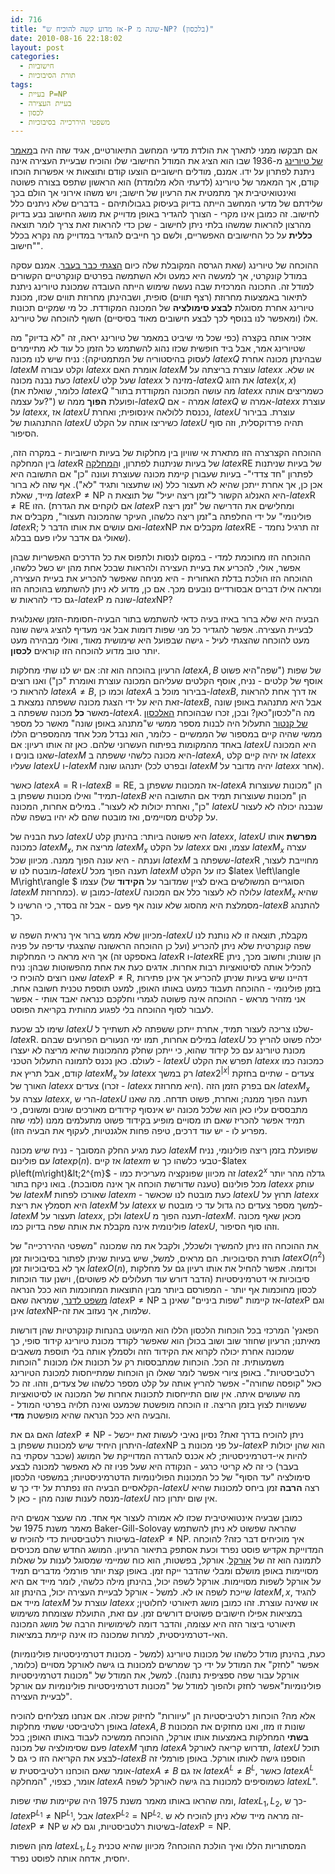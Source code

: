 ```yaml
---
id: 716
title: "אז מדוע קשה להוכיח ש-P שונה מ-NP? (בלכסון)"
date: 2010-08-16 22:18:02
layout: post
categories: 
  - חישוביות
  - תורת הסיבוכיות
tags: 
  - בעיית P=NP
  - בעיית העצירה
  - לכסון
  - משפטי היררכייה בסיבוכיות
---
```

אם תבקשו ממני לתארך את הולדת מדעי המחשב התיאורטיים, אגיד שזה היה ב<a href="http://www.google.com/url?sa=t&amp;source=web&amp;cd=1&amp;ved=0CBcQFjAA&amp;url=http%3A%2F%2Fwww.thocp.net%2Fbiographies%2Fpapers%2Fturing_oncomputablenumbers_1936.pdf&amp;ei=NYppTJ2mDc-fONmQwbgF&amp;usg=AFQjCNHLCPE7ZMMOfz6ZUP2gDQYZGCoxIA&amp;sig2=VkKRrxKmGZBD-j04nHYVFw">מאמר של טיורינג</a> מ-1936 שבו הוא הציג את המודל החישובי שלו והוכיח שבעיית העצירה אינה ניתנת לפתרון על ידו. אמנם, מודלים חישוביים הוצעו קודם ותוצאות אי אפשרות הוכחו קודם, אך המאמר של טיורינג (לדעתי הלא מלומדת) הוא הראשון שתפס בצורה פשוטה ואינטואיטיבית אך מתמטית את הרעיון של חישוב; ויש משהו אירוני אך הולם בכך שלידתם של מדעי המחשב הייתה בדיוק בעיסוק בגבולותיהם - בדברים שלא ניתנים כלל לחישוב. זה כמובן אינו מקרי - הצורך להגדיר באופן מדוייק את מושג החישוב נבע בדיוק מהרצון להראות שמשהו בלתי ניתן לחישוב - שכן כדי להראות זאת צריך לומר תוצאה <strong>כללית</strong> על כל החישובים האפשריים, ולשם כך חייבים להגדיר במדוייק מה נקרא בכלל "חישוב".

ההוכחה של טיורינג (שאת הגרסה המקובלת שלה כיום <a href="http://www.gadial.net/?p=65">הצגתי כבר בעבר</a>. אמנם עסקה במודל קונקרטי, אך למעשה היא כמעט ולא השתמשה בפרטים קונקרטיים הקשורים למודל זה. התכונה המרכזית שבה נעשה שימוש הייתה העובדה שמכונת טיורינג ניתנת לתיאור באמצעות מחרוזת (רצף תווים) סופית, ושבהינתן מחרוזת תווים שכזו, מכונת טיורינג אחרת מסוגלת <strong>לבצע סימולציה</strong> של המכונה המקודדת. כל מי שמקיים תכונות אלו (ומאפשר לנו בנוסף לכך לבצע חישובים מאוד בסיסיים) חשוף להוכחה של טיורינג.

אזכיר אותה בקצרה (כפי שכל מי שיביט במאמר של טיורינג יראה, זה "לא בדיוק" מה שטיורינג אמר, אבל ביד חופשית שכזו נהוג להשתמש כל הזמן כל עוד לא מתיימרים לעסוק בהיסטוריה של המתמטיקה): נניח שיש לנו מכונה $latex Q$ שבהינתן מכונה אחרת $latex M$ וקלט עבורה $latex x$ אומרת האם $latex M$ עוצרת בריצתה על $latex x$ או שלא. כעת נבנה מכונה $latex U$ שעל קלט $latex x$ מזינה ל-$latex Q$ את הזוג $latex \left(x,x\right)$ (כלומר, שואלת את $latex Q$ "מה עושה המכונה המקודדת בתור $latex x$ כשמריצים אותה על עצמה?") ופועלת <strong>הפוך</strong> ממה ש-$latex Q$ אמרה - אם $latex Q$ אמרה ש-$latex x$ עוצרת על $latex x$, אז $latex U$ נכנסת ללולאה אינסופית; ואחרת, $latex U$ עוצרת. בבירור ההתנהגות של $latex U$ כשיריצו אותה על הקלט $latex U$ תהיה פרדוקסלית, וזה סוף הסיפור.

ההוכחה הקצרצרה הזו מתארת אי שוויון בין מחלקות של בעיות חישוביות - במקרה הזה, בין המחלקה $latex \mbox{R}$ של בעיות שניתנות לפתרון, ו<a href="http://www.gadial.net/?p=60">המחלקה</a> $latex \mbox{RE}$ של בעיות שניתנות לפתרון "חד צדדי"- בעיות שעבורן קיימת מכונה שעוצרת ועונה "כן" אם התשובה היא אכן כן, אך אחרת ייתכן שהיא לא תעצור כלל (או שתעצור ותגיד "לא"). אף שזה לא ברור מייד, שאלת $latex \mbox{P} \ne \mbox{NP}$ היא האנלוג הקשור ל"זמן ריצה יעיל" של תוצאת ה-$latex \mbox{R}\ne\mbox{RE}$ הזו. (אם לוקחים את הגדרת $latex \mbox{P}$ ומחלישים את הדרישה של "זמן ריצה פולינומי" על ידי החלפתה ב"זמן ריצה כלשהו, העיקר שהמכונה תעצור", מקבלים את $latex \mbox{R}$; ואם עושים את אותו הדבר ל-$latex \mbox{NP}$ מקבלים את $latex \mbox{RE}$ - זה תרגיל נחמד שאולי גם אדבר עליו פעם בבלוג).

ההוכחה הזו מחוכמת למדי - במקום לנסות ולתפוס את כל הדרכים האפשריות שבהן אפשר, אולי, להכריע את בעיית העצירה ולהראות שבכל אחת מהן יש כשל כלשהו, ההוכחה הזו הולכת בדלת האחורית - היא מניחה שאפשר להכריע את בעיית העצירה, ומראה אילו דברים אבסורדיים נובעים מכך. אם כן, מדוע לא ניתן להשתמש בהוכחה הזו גם כדי להראות ש-$latex \mbox{P}$ שונה מ-$latex \mbox{NP}$?

הבעיה היא שלא ברור באיזו בעיה כדאי להשתמש בתור הבעיה-חסומת-הזמן שאנלוגית לבעיית העצירה. אפשר להגדיר כל מני שפות דומות אבל אני מעדיף להציג גישה שונה מעט להוכחה שהצגתי לעיל - גישה שבפועל היא שימושית מאוד, ואולי מבהירה מעט יותר טוב מדוע להוכחה הזו קוראים <strong>לכסון</strong>.

הרעיון בהוכחה הוא זה: אם יש לנו שתי מחלקות $latex A,B$ של שפות ("שפה"היא פשוט אוסף של קלטים - נניח, אוסף הקלטים שעליהם המכונה עוצרת ואומרת "כן") ואנו רוצים להראות כי $latex A\ne B$, וכמו כן $latex A$ בבירור מוכל ב-$latex B$, אז דרך אחת להראות זאת היא על ידי הצגת מכונה ששפתה נמצאת ב-$latex B$, אבל היא מתנהגת באופן שונה מאשר <strong>כל</strong> מכונה ששפתה ב-$latex A$. מה ה"לכסון"כאן? ובכן, זכרו שבהוכחת <a href="http://www.gadial.net/?p=52">האלכסון של קנטור</a> התעלול היה לבנות מספר ממשי ש"מתנהג באופן שונה" מאשר כל מספר ממשי שהיה קיים במספור של הממשיים - כלומר, הוא נבדל מכל אחד מהמספרים הללו באחד מהמקומות בפיתוח העשרוני שלהם. כאן זה אותו רעיון: אם $latex U$ היא המכונה שאנו בונים ו-$latex M$ היא מכונה כלשהי ששפתה ב-$latex A$, אז יהיה קיים קלט $latex x$ שעליו $latex U$ ו-$latex M$ יתנהגו שונה (ובפרט לכל $latex M$ יהיה מדובר על $latex x$ אחר).

כאשר $latex A=\mbox{R}$ ו-$latex B=\mbox{RE}$, אז המכונות ששפתן ב-$latex A$ הן "מכונות שעוצרות תמיד" ואילו מכונות ששפתן ב-$latex B$ הן "מכונות שעוצרות תמיד אם התשובה היא "כן", ואחרת יכולות לא לעצור". במילים אחרות, המכונה $latex U$ שנבנה יכולה לא לעצור על קלטים מסויימים, ואז מובטח שהם לא יהיו בשפה שלה.

כעת הבניה של $latex U$ היא פשוטה ביותר: בהינתן קלט $latex x$, $latex U$ <strong>מפרשת</strong> אותו כמכונה $latex M_{x}$, מריצה את $latex M_{x}$ על הקלט $latex x$ עצמו, ואם $latex M_{x}$ עצרה וענתה - היא עונה הפוך ממנה. מכיוון שכל $latex M$ ששפתה ב-$latex \mbox{R}$ מחוייבת לעצור, מובטח לנו ש-$latex U$ תענה הפוך מכל $latex M$ כזו על הקלט $latex \left\langle M\right\rangle $ עצמו (הסוגריים המשולשים באים לציין שמדובר על <strong>הקידוד</strong> של $latex M$ כמחרוזת). כמובן ש-$latex U$ עלולה לא לעצור כלל אם המכונה $latex M_{x}$ שהיא מסמלצת היא מהסוג שלא עונה אף פעם - אבל זה בסדר, כי הרשינו ל-$latex B$ להתנהג כך.

מכיוון שלא ממש ברור איך נראית השפה ש-$latex U$ מקבלת, תוצאה זו לא נותנת לנו שפה קונקרטית שלא ניתן להכריע (ועל כן ההוכחה הראשונה שהצגתי עדיפה על פניה באספקט זה) אך היא מראה כי המחלקות $latex \mbox{R}$ ו-$latex \mbox{RE}$ הן שונות; וחשוב מכך, ניתן להכליל אותה לסיטואציות רבות אחרות. אדגים כעת את אחת מהפשוטות שבהן: נניח שאנו רוצים להוכיח כי $latex \mbox{P} \ne \mbox{R}$, דהיינו שיש בעיות שניתן להכריע אך אינן פתירות בזמן פולינומי - ההוכחה תעבוד כמעט באותו האופן, למעט תוספת טכנית חשובה אחת. אני מזהיר מראש - ההוכחה אינה פשוטה לגמרי וחלקכם כנראה יאבד אותי - אפשר לעבור לסוף ההוכחה בלי לפגוע מהותית בקריאת הפוסט.

שימו לב שכעת $latex U$ שלנו צריכה לעצור תמיד, אחרת ייתכן ששפתה לא תשתייך ל-$latex \mbox{R}$. במילים אחרות, תמו ימי הנעורים הפרועים שבהם $latex U$ יכלה פשוט להריץ כל מכונת טיורינג עם כל קידוד שהוא, כי ייתכן שחלק מהמכונות שהיא מריצה לא יעצרו לעולם. כאן נכנס לתמונה התעלול הטכני - $latex U$ תפרש את הקלט $latex x$ כמכונה כמו קודם, אבל תריץ את $latex M_{x}$ על $latex x$ רק במשך $latex 2^{\left|x\right|}$ צעדים - שתיים בחזקת האורך של $latex x$ צעדים (זכרו - $latex x$ היא מחרוזת). אם בפרק הזמן הזה $latex M_{x}$ עצרה על $latex x$, הרי ש-$latex U$ תענה הפוך ממנה; ואחרת, פשוט תדחה. מה שאנו מתבססים עליו כאן הוא שלכל מכונה יש אינסוף קידודים מאורכים שונים ומשונים, כי תמיד אפשר להכריז שאם תו מסויים מופיע בקידוד פשוט מתעלמים ממנו (למי שזה מפריע לו - יש עוד דרכים, טיפה פחות אלגנטיות, לעקוף את הבעיה הזו).

כעת מגיע החלק המסובך - נניח שיש מכונה $latex M$ שפועלת בזמן ריצה פולינומי, נניח עם פולינום $latex p\left(n\right)$. אז קיים $latex m$ טבעי כלשהו כך ש-$latex p\left(m\right)&lt;2^{m}$ - זה מכיוון שפונקציה מעריכית כמו $latex 2^{x}$ גדלה מהר יותר מכל פולינום (טענה שדורשת הוכחה אך אינה מסובכת). בואו ניקח בתור $latex x$ עותק של $latex M$ שאורכו לפחות $latex m$ - כעת מובטח לנו שכאשר $latex U$ תרוץ על $latex x$ היא תסמלץ את ריצת $latex M$ על $latex x$ למשך מספר צעדים כה גדול עד כי מובטח ש-$latex M$ תעצור על $latex x$, ולכן $latex U$ תענה הפוך מ-$latex M$. מכאן שאף מכונה פולינומית אינה מקבלת את אותה שפה בדיוק כמו $latex U$, וזהו סוף הסיפור.

את ההוכחה הזו ניתן להמשיך ולשכלל, ולקבל את מה שמכונה "משפטי ההיררכייה" של תורת הסיבוכיות. הם מראים, למשל, שיש בעיות שניתן לפתור בסיבוכיות זמן $latex O\left(n^{2}\right)$ אך לא בסיבוכיות זמן $latex O\left(n\right)$, וכדומה. אפשר להחיל את אותו רעיון גם על מחלקות סיבוכיות אי דטרמיניסטיות (הדבר דורש עוד תעלולים לא פשוטים), וישנן עוד הוכחות לכסון מחוכמות אף יותר - המפורסם ביותר מבין התוצאות המחוכמות הוא ככל הנראה <a href="http://en.wikipedia.org/wiki/NP-Intermediate">משפט לדנר</a>, שמראה שאם $latex \mbox{P} \ne \mbox{NP}$ אז קיימות "שפות ביניים" שאינן ב-$latex \mbox{P}$ וגם אינן $latex \mbox{NP}$-שלמות, אך נעזוב את זה.

הפאנץ' המרכזי בכל הוכחות הלכסון הללו הוא המיעוט בהנחות קונקרטיות שהן דורשות מאיתנו; הרעיון שחוזר שוב ושוב בכולן הוא שאפשר לקודד מכונת טיורינג קידוד סופי, כך שמכונה אחרת יכולה לקרוא את הקידוד הזה ולסמלץ אותה בלי תוספת משאבים משמעותית. זה הכל. הוכחות שמתבססות רק על תכונות אלו מכונות "הוכחות רלטביסטיות". באופן ציורי אפשר לומר שאלו הן הוכחות שמתייחסות למכונת הטיורינג כאל "קופסה שחורה"- אפשר להריץ אותה על קלט מספר כלשהו של צעדים, וזהו. זה כל מה שעושים איתה. אין שום התייחסות לתכונות אחרות של המכונה או לסיטואציות שעשויות לצוץ בזמן הריצה. זו הוכחה מופשטת שכמעט ואינה תלויה בפרטי המודל - והבעיה היא ככל הנראה שהיא מופשטת <strong>מדי</strong>.

האם גם את $latex \mbox{P} \ne \mbox{NP}$ ניתן להוכיח בדרך זאת? נסיון נאיבי לעשות זאת ייכשל - היתרון היחיד שיש למכונות ששפתן ב-$latex \mbox{NP}$ על פני מכונות ב-$latex \mbox{P}$ הוא שהן יכולות להיות אי-דטרמיניסטיות; לא אכנס להגדרה המדוייקת של המושג (שכבר עסקתי בה בעבר) כי זה לא קריטי כרגע - הנקודה היא שעל פניו זה לא מאפשר למכונה לבצע סימולציה "עד הסוף" של כל המכונות הפולינומיות הדטרמיניסטיות; במשפטי הלכסון הקלאסיים הבעיה הזו נפתרת על ידי כך ש-$latex U$ רצה <strong>הרבה</strong> זמן ביחס למכונות שהיא מנסה לענות שונה מהן - כאן ל-$latex U$ אין שום יתרון כזה.

כמובן שבעיה אינטואיטיבית שכזו לא אמורה לעצור אף אחד. מה שעצר אנשים היה מאמר משנת 1975 של Baker-Gill-Solovay שהראה שפשוט לא ניתן להשתמש בשיטות רלטביסטיות כדי להוכיח ש-$latex \mbox{P} \ne \mbox{NP}$. איך מוכיחים דבר כזה? להוכחה המדוייקת אקדיש פוסט נפרד וכעת אסתפק בתיאור הרעיון. המושג החדש שהם מכניסים לתמונה הוא זה של <a href="http://he.wikipedia.org/wiki/%D7%90%D7%95%D7%A8%D7%A7%D7%9C_%28%D7%9E%D7%93%D7%A2%D7%99_%D7%94%D7%9E%D7%97%D7%A9%D7%91%29">אורקל</a>. אורקל, בפשטות, הוא כוח שמיימי שמסוגל לענות על שאלות מסויימות באופן מושלם ומבלי שהדבר ייקח זמן. באופן קצת יותר פורמלי מדברים תמיד על אורקל לשפות מסויימות. אורקל לשפה יכול, בהינתן מילה כלשהי, לומר מייד אם היא שייכת לשפה או לא. למשל - אורקל לבעיית העצירה יכול, בהינתן זוג $latex M,x$, להגיד מייד אם $latex M$ עוצרת על $latex x$ או שאינה עוצרת. זהו כמובן מושג תיאורטי לחלוטין; במציאות אפילו חישובים פשוטים דורשים זמן. עם זאת, התועלת שצומחת משימוש תיאורטי ביצור הזה היא עצומה, והדבר דומה לשימושיות הרבה של מושג המכונה האי-דטרמיניסטית, למרות שמכונה כזו אינה קיימת במציאות.

כעת, בהינתן מודל כלשהו של מכונות טיורינג (למשל - מכונות דטרמיניסטיות פולינומיות) אפשר "לחזק" את המודל על ידי כך שמרשים למכונות בו גישה לאורקל מסויים (כלומר, אורקל עבור שפה ספציפית נתונה). למשל, את המודל של "מכונות דטרמיניסטיות פולינומיות"אפשר לחזק ולהפוך למודל של "מכונות דטרמיניסטיות פולינומיות עם אורקל לבעיית העצירה".

אלא מה? הוכחות רלטיביסטיות הן "עיוורות" לחיזוק שכזה. אם אנחנו מצליחים להוכיח באופן רלטיביסטי ששתי מחלקות $latex A,B$ שונות זו מזו, ואנו מחזקים את המכונות <strong>בשתי</strong> המחלקות באמצעות אותו אורקל, ההוכחה ממשיכה לעבוד באותו האופן; בכל פעם שסימולציה של מכונה $latex M$ מתוך $latex A$ תדרוש קריאה לאורקל, $latex U$ תוכל לבצע את הקריאה הזו כי גם ל-$latex B$ הוספנו גישה לאותו אורקל. באופן פורמלי זה אומר שאם הוכחנו רלטיביסטית ש-$latex A\ne B$ אז גם $latex A^{L}\ne B^{L}$, כאשר $latex A^{L}$ אומר, כצפוי, "המחלקה $latex A$ כשמוסיפים למכונות בה גישה לאורקל לשפה $latex L$".

ומה שהראו באותו מאמר משנת 1975 היה שקיימות שתי שפות, $latex L_{1},L_{2}$, כך ש-$latex \mbox{P}^{L_{1}}\ne\mbox{NP}^{L_{1}}$, אבל $latex \mbox{P}^{L_{2}}=\mbox{NP}^{L_{2}}$. זה מראה מייד שלא ניתן להוכיח לא ש-$latex \mbox{P}\ne\mbox{NP}$ בשיטות רלטביסטיות, וגם לא ש-$latex \mbox{P}=\mbox{NP}$.

מהן השפות $latex L_{1},L_{2}$ המסתוריות הללו ואיך הולכת ההוכחה? מכיוון שהיא טכנית יחסית, אדחה אותה לפוסט נפרד.
